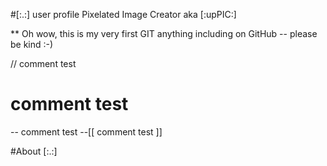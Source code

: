 #[:.:] user profile Pixelated Image Creator aka [:upPIC:]

** Oh wow, this is my very first GIT anything including on GitHub -- please be kind :-)


// comment test
# comment test
-- comment test
--[[ comment test ]]




#About [:.:]
